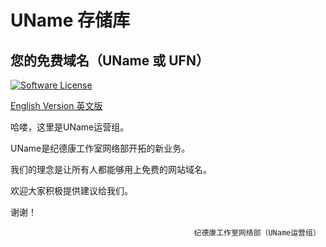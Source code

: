 # UName 存储库
## 您的免费域名（UName 或 UFN）
[![Software License](https://img.shields.io/badge/license-MIT-brightgreen.svg)](LICENSE)

[English Version 英文版](https://github.com/walkerbill/UName/blob/master/README_EN.md)

哈喽，这里是UName运营组。

UName是纪德康工作室网络部开拓的新业务。

我们的理念是让所有人都能够用上免费的网站域名。

欢迎大家积极提供建议给我们。

谢谢！


                                             纪德康工作室网络部（UName运营组）
